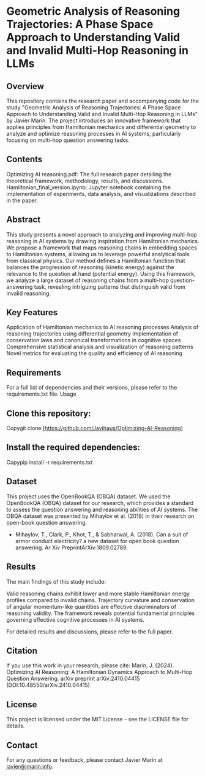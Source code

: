 # Geometric Analysis of Reasoning Trajectories: A Phase Space Approach to Understanding Valid and Invalid Multi-Hop Reasoning in LLMs

## Overview
This repository contains the research paper and accompanying code for the study "Geometric Analysis of Reasoning Trajectories: A Phase Space Approach to Understanding Valid and Invalid Multi-Hop Reasoning in LLMs" by Javier Marín. The project introduces an innovative framework that applies principles from Hamiltonian mechanics and differential geometry to analyze and optimize reasoning processes in AI systems, particularly focusing on multi-hop question answering tasks.

## Contents
Optimizing AI reasoning.pdf: The full research paper detailing the theoretical framework, methodology, results, and discussions.
Hamiltonian_final_version.ipynb: Jupyter notebook containing the implementation of experiments, data analysis, and visualizations described in the paper.

## Abstract
This study presents a novel approach to analyzing and improving multi-hop reasoning in AI systems by drawing inspiration from Hamiltonian mechanics. We propose a framework that maps reasoning chains in embedding spaces to Hamiltonian systems, allowing us to leverage powerful analytical tools from classical physics. Our method defines a Hamiltonian function that balances the progression of reasoning (kinetic energy) against the relevance to the question at hand (potential energy). Using this framework, we analyze a large dataset of reasoning chains from a multi-hop question-answering task, revealing intriguing patterns that distinguish valid from invalid reasoning.

## Key Features
Application of Hamiltonian mechanics to AI reasoning processes
Analysis of reasoning trajectories using differential geometry
Implementation of conservation laws and canonical transformations in cognitive spaces
Comprehensive statistical analysis and visualization of reasoning patterns
Novel metrics for evaluating the quality and efficiency of AI reasoning

## Requirements

For a full list of dependencies and their versions, please refer to the requirements.txt file.
Usage

## Clone this repository:
Copygit clone [https://github.com/Javihaus/Optimizing-AI-Reasoning]

## Install the required dependencies:
Copypip install -r requirements.txt

## Dataset
This project uses the OpenBookQA (OBQA) dataset. We used the OpenBookQA (OBQA) dataset for our research, which provides a standard to assess the question answering and reasoning abilities of AI systems. The OBQA dataset was presented by Mihaylov et al. (2018) in their research on open-book question answering.
- Mihaylov, T., Clark, P., Khot, T., & Sabharwal, A. (2018). Can a suit of armor conduct electricity? a new dataset for open book question answering. Ar Xiv PreprintArXiv:1809.02789.

## Results
The main findings of this study include:

Valid reasoning chains exhibit lower and more stable Hamiltonian energy profiles compared to invalid chains.
Trajectory curvature and conservation of angular momentum-like quantities are effective discriminators of reasoning validity.
The framework reveals potential fundamental principles governing effective cognitive processes in AI systems.

For detailed results and discussions, please refer to the full paper.

## Citation
If you use this work in your research, please cite:
Marín, J. (2024). Optimizing AI Reasoning: A Hamiltonian Dynamics Approach to Multi-Hop Question Answering. arXiv preprint arXiv:2410.04415
(DOI:10.48550/arXiv.2410.04415)


## License
This project is licensed under the MIT License - see the LICENSE file for details.

## Contact
For any questions or feedback, please contact Javier Marín at javier@jmarin.info.
